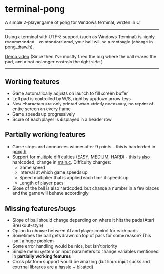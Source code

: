 # terminal-pong
A simple 2-player game of pong for Windows terminal, written in C

***

Using a terminal with UTF-8 support (such as Windows Terminal) is highly recommended - on standard cmd, your ball will be a rectangle (change in [pong_draw.h](/pong_draw.h)).

[Demo video](https://i.imgur.com/7au2jmY.mp4) (Since then I've mostly fixed the bug where the ball erases the pad, and a bot no longer controls the right side.)

***

## Working features

* Game automatically adjusts on launch to fill screen buffer
* Left pad is controlled by W/S, right by up/down arrow keys
* New characters are only printed when strictly necessary, no reprint of entire screen on every frame
* Game speeds up progressively
* Score of each player is displayed in a header row

## Partially working features

* Game stops and announces winner after 9 points - this is hardcoded in [pong.h](/pong.h)
* Support for multiple difficulties (EASY, MEDIUM, HARD) - this is also hardcoded, change in [main.c](/pong.c#L50). Difficulty changes:
  * Game speed
  * Interval at which game speeds up
  * Speed multiplier that is applied each time it speeds up
  * Length of player pads
* Slope of the ball is also hardcoded, but change a number in a [few](/pong.c#L40) [places](/pong_logic.c#L98) and the game will behave accordingly

## Missing features/bugs

* Slope of ball should change depending on where it hits the pads (Atari Breakout-style)
* Option to choose between AI and player control for each pads
* Sometimes the ball gets drawn on top of pads for some reason? This isn't a huge problem
* Some error handling would be nice, but isn't priority
* Simple menu system or input parameters to change variables mentioned in **partially working features**
* Cross platform support would be amazing (but linux input sucks and external libraries are a hassle + bloated)
